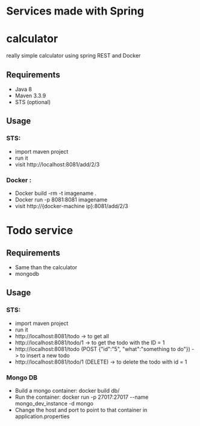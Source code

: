 # Services made with Spring


# calculator
really simple calculator using spring REST and Docker

## Requirements
- Java 8
- Maven 3.3.9
- STS (optional)

## Usage
### STS:
- import maven project
- run it
- visit http://localhost:8081/add/2/3

### Docker :
- Docker build -rm -t imagename .
- Docker run -p 8081:8081 imagename
- visit http://{docker-machine ip}:8081/add/2/3

# Todo service

## Requirements
- Same than the calculator
- mongodb

## Usage
### STS:
- import maven project
- run it
- http://localhost:8081/todo -> to get all
- http://localhost:8081/todo/1 -> to get the todo with the ID = 1
- http://localhost:8081/todo (POST {"id":"5", "what":"something to do"}) -> to insert a new todo
- http://localhost:8081/todo/1 (DELETE) -> to delete the todo with id = 1


### Mongo DB
- Build a mongo container: docker build db/
- Run the container: docker run -p 27017:27017 --name mongo_dev_instance -d mongo
- Change the host and port to point to that container in application.properties 
